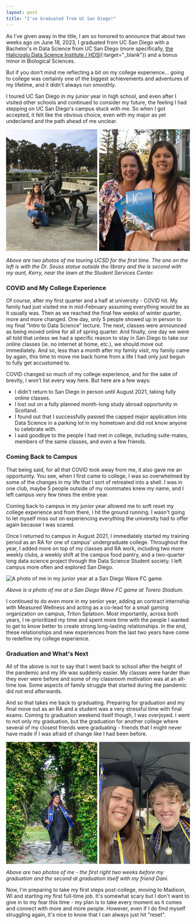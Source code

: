 ```yaml
---
layout: post
title: "I've Graduated from UC San Diego!"
---
```


As I've given away in the title, I am so honored to announce that about two weeks ago on June 18, 2023, I graduated from UC San Diego with a Bachelor's in Data Science from UC San Diego (more specifically, [the Halicioglu Data Science Institute / HDSI](https://datascience.ucsd.edu/){:target="_blank"}) and a bonus minor in Biological Sciences.

But if you don't mind me reflecting a bit on my college experience... going to college was certainly one of the biggest achievements and adventures of my lifetime, and it didn't always run smoothly.

I toured UC San Diego in my junior year in high school, and even after I visited other schools and continued to consider my future, the feeling I had stepping on UC San Diego's campus stuck with me. So when I got accepted, it felt like the obvious choice, even with my major as yet undeclared and the path ahead of me unclear.

<style> 
  .image-container-2 { 
    display: grid;
    grid-template-columns: 1fr 1fr;
    column-gap: 5px;
  } 

  .image-container-2 img { 
    width: auto; 
    height: auto; 
  } 

  .image-container {
    display: block;
    margin-left: auto;
    margin-right: auto;
    width: 50%;
  }
</style> 



<div class="image-container-2">
  <div>
    <img src="/assets/images/pre_ucsd_1.JPG" alt="A photo of me kneeling next to the Dr. Seuss statue next to Geisel Library.">
  </div>
  <div>
  <img src="/assets/images/pre_ucsd_2.JPG" alt="A tour photo of me and my aunt Kerry holding a UC San Diego admit packet and smiling." >
  </div>
</div>

*Above are two photos of me touring UCSD for the first time. The one on the left is with the Dr. Seuss statue outside the library and the is second with my aunt, Kerry, near the lawn at the Student Services Center.* 

### COVID and My College Experience

Of course, after my first quarter and a half at university - COVID hit. My family had just visited me in mid-February assuming everything would be as it usually was. Then as we reached the final few weeks of winter quarter, more and more changed. One day, only 5 people showed up in person to my final "Intro to Data Science" lecture. The next, classes were announced as being moved online for all of spring quarter. And finally, one day we were all told that unless we had a specific reason to stay in San Diego to take our online classes (ie. no internet at home, etc.), we should move out immediately. And so, less than a month after my family visit, my family came by again, this time to move me back home from a life I had only just begun to fully get accustomed to.

COVID changed so much of my college experience, and for the sake of brevity, I won't list every way here. But here are a few ways:
* I didn't return to San Diego in person until August 2021, taking fully online classes.
* I lost out on a fully planned month-long study abroad opportunity in Scotland.
* I found out that I successfully passed the capped major application into Data Science in a parking lot in my hometown and did not know anyone to celebrate with.
* I said goodbye to the people I had met in college, including suite-mates, members of the same classes, and even a few friends.


### Coming Back to Campus

That being said, for all that COVID took away from me, it also gave me an opportunity. You see, when I first came to college, I was so overwhelmed by some of the changes in my life that I sort of retreated into a shell. I was in one club, maybe 5 people outside of my roommates knew my name, and I left campus very few times the entire year.

Coming back to campus in my junior year allowed me to soft reset my college experience and from there, I hit the ground running. I wasn't going to let myself miss out on experiencing everything the university had to offer again because I was scared. 

Once I returned to campus in August 2021, I immediately started my training period as an RA for one of campus' undergraduate college. Throughout the year, I added more on top of my classes and RA work, including two more weekly clubs, a weekly shift at the campus food pantry, and a two-quarter long data science project through the Data Science Student society. I left campus more often and explored San Diego.

<div class ="image-container-1">
  <img src="/assets/images/junior_1.JPG" alt="A photo of me in my junior year at a San Diego Wave FC game."/>
</div>

*Above is a photo of me at a San Diego Wave FC game at Torero Stadium.* 

I continued to do even more in my senior year, adding an contract internship with Measured Wellness and acting as a co-lead for a small gaming organization on campus, Triton Splatoon. Most importantly, across both years, I re-prioritized my time and spent more time with the people I wanted to get to know better to create strong long-lasting relationships. In the end, these relationships and new experiences from the last two years have come to redefine my college experience.


### Graduation and What's Next

All of the above is not to say that I went back to school after the height of the pandemic and my life was suddenly easier. My classes were harder than they ever were before and some of my classroom motivation was at an all-time low. Some aspects of family struggle that started during the pandemic did not end afterwards. 

And so that takes me back to graduating. Preparing for graduation and my final move out as an RA and a student was a very stressful time with final exams. Coming to graduation weekend itself though, I was overjoyed. I went to not only my graduation, but the graduation for another college where several of my closest friends were graduating - friends that I might never have made if I was afraid of change like I had been before.

<div class="image-container-2">
  <img src="/assets/images/grad_1.jpg" alt="A graduation photo of me underneath the Sun God statue at UC San Diego.">
  <img src="/assets/images/grad_2.jpeg" alt="A graduation photo of me with my friend Dani at our graduation ceremony.">
</div>

*Above are two photos of me - the first right two weeks before my graduation and the second at graduation itself with my friend Dani.* 

Now, I'm preparing to take my first steps post-college, moving to Madison, WI and starting my first full-time job. It's somewhat scary but I don't want to give in to my fear this time - my plan is to take every moment as it comes and connect with more and more people. However, even if I do find myself struggling again, it's nice to know that I can always just hit "reset".
